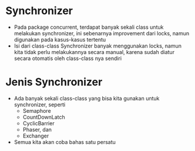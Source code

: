 # Synchronizer

 - Pada package concurrent, terdapat banyak sekali class untuk melakukan synchronizer, ini sebenarnya improvement dari
   locks, namun digunakan pada kasus-kasus tertentu
 - Isi dari class-class Synchronizer banyak menggunakan locks, namun kita tidak perlu melakukannya secara manual,
   karena sudah diatur secara otomatis oleh class-class nya sendiri

# Jenis Synchronizer

- Ada banyak sekali class-class yang bisa kita gunakan untuk synchronizer, seperti 
  - Semaphore 
  - CountDownLatch 
  - CyclicBarrier 
  - Phaser, dan  
  - Exchanger 
- Semua kita akan coba bahas satu persatu 
